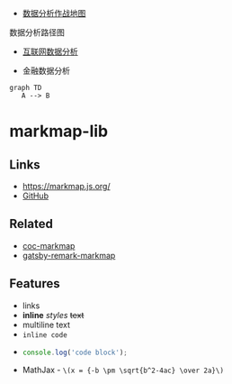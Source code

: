 - [数据分析作战地图](https://zhangfengfirst.github.io/03data_analytic/数据分析脑图.html)

数据分析路径图

- [互联网数据分析](03data_analytic/Internet/readme.md)

- 金融数据分析

```mermaid
graph TD
   A --> B
```

# markmap-lib

## Links

- <https://markmap.js.org/>
- [GitHub](https://github.com/gera2ld/markmap-lib)

## Related

- [coc-markmap](https://github.com/gera2ld/coc-markmap)
- [gatsby-remark-markmap](https://github.com/gera2ld/gatsby-remark-markmap)

## Features

- links
- **inline** *styles* ~~text~~
- multiline
  text
- `inline code`
-
    ```js
    console.log('code block');
    ```
- MathJax - `\(x = {-b \pm \sqrt{b^2-4ac} \over 2a}\)`